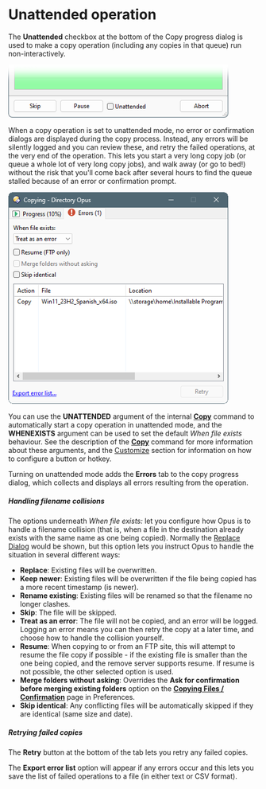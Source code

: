 # Unattended operation

The **Unattended** checkbox at the bottom of the Copy progress dialog is used to make a copy operation (including any copies in that queue) run non-interactively.

![](/Manual/images/media/13/unattended_1.png)

When a copy operation is set to unattended mode, no error or confirmation dialogs are displayed during the copy process. Instead, any errors will be silently logged and you can review these, and retry the failed operations, at the very end of the operation. This lets you start a very long copy job (or queue a whole lot of very long copy jobs), and walk away (or go to bed!) without the risk that you'll come back after several hours to find the queue stalled because of an error or confirmation prompt.

![](/Manual/images/media/13/unattended_errors.png) 

You can use the **UNATTENDED** argument of the internal **[Copy](/Manual/reference/command_reference/internal_commands/copy.md)** command to automatically start a copy operation in unattended mode, and the **WHENEXISTS** argument can be used to set the default *When file exists* behaviour. See the description of the **[Copy](/Manual/reference/command_reference/internal_commands/copy.md)** command for more information about these arguments, and the [Customize](/Manual/customize/RAEDME.md) section for information on how to configure a button or hotkey.

Turning on unattended mode adds the **Errors** tab to the copy progress dialog, which collects and displays all errors resulting from the operation.

##### Handling filename collisions

The options underneath *When file exists:* let you configure how Opus is to handle a filename collision (that is, when a file in the destination already exists with the same name as one being copied). Normally the [Replace Dialog](../the_confirm_file_replace_dialog.md) would be shown, but this option lets you instruct Opus to handle the situation in several different ways:

- **Replace**: Existing files will be overwritten.
- **Keep newer**: Existing files will be overwritten if the file being copied has a more recent timestamp (is newer).
- **Rename existing**: Existing files will be renamed so that the filename no longer clashes.
- **Skip**: The file will be skipped.
- **Treat as an error**: The file will not be copied, and an error will be logged. Logging an error means you can then retry the copy at a later time, and choose how to handle the collision yourself.
- **Resume**: When copying to or from an FTP site, this will attempt to resume the file copy if possible - if the existing file is smaller than the one being copied, and the remove server supports resume. If resume is not possible, the other selected option is used.
- **Merge folders without asking**: Overrides the **Ask for confirmation before merging existing folders** option on the **[Copying Files / Confirmation](/Manual/preferences/preferences_categories/file_operations/copying_files/confirmation.md)** page in Preferences.
- **Skip identical**: Any conflicting files will be automatically skipped if they are identical (same size and date).

##### Retrying failed copies

The **Retry** button at the bottom of the tab lets you retry any failed copies.

The **Export error list** option will appear if any errors occur and this lets you save the list of failed operations to a file (in either text or CSV format).
